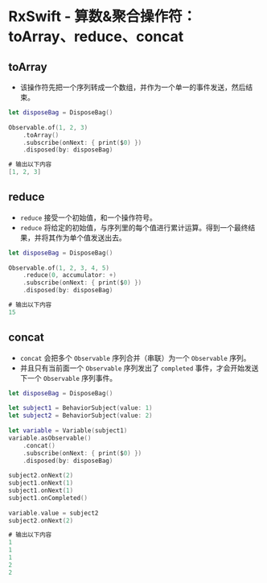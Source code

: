 # RxSwift - 算数&聚合操作符：toArray、reduce、concat



## toArray

- 该操作符先把一个序列转成一个数组，并作为一个单一的事件发送，然后结束。

```swift
let disposeBag = DisposeBag()
 
Observable.of(1, 2, 3)
    .toArray()
    .subscribe(onNext: { print($0) })
    .disposed(by: disposeBag)

# 输出以下内容
[1, 2, 3]
```



## reduce

- `reduce` 接受一个初始值，和一个操作符号。
- `reduce` 将给定的初始值，与序列里的每个值进行累计运算。得到一个最终结果，并将其作为单个值发送出去。

```swift
let disposeBag = DisposeBag()
 
Observable.of(1, 2, 3, 4, 5)
    .reduce(0, accumulator: +)
    .subscribe(onNext: { print($0) })
    .disposed(by: disposeBag)

# 输出以下内容
15
```



## concat

- `concat` 会把多个 `Observable` 序列合并（串联）为一个 `Observable` 序列。
- 并且只有当前面一个 `Observable` 序列发出了 `completed` 事件，才会开始发送下一个 `Observable` 序列事件。

```swift
let disposeBag = DisposeBag()
 
let subject1 = BehaviorSubject(value: 1)
let subject2 = BehaviorSubject(value: 2)
 
let variable = Variable(subject1)
variable.asObservable()
    .concat()
    .subscribe(onNext: { print($0) })
    .disposed(by: disposeBag)
 
subject2.onNext(2)
subject1.onNext(1)
subject1.onNext(1)
subject1.onCompleted()
 
variable.value = subject2
subject2.onNext(2)

# 输出以下内容
1
1
1
2
2
```



